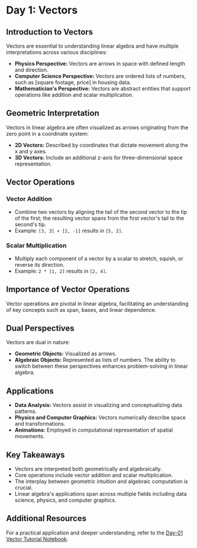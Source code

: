 # Day 1: Vectors

## Introduction to Vectors
Vectors are essential to understanding linear algebra and have multiple interpretations across various disciplines:
- **Physics Perspective:** Vectors are arrows in space with defined length and direction.
- **Computer Science Perspective:** Vectors are ordered lists of numbers, such as [square footage, price] in housing data.
- **Mathematician's Perspective:** Vectors are abstract entities that support operations like addition and scalar multiplication.

## Geometric Interpretation
Vectors in linear algebra are often visualized as arrows originating from the zero point in a coordinate system:
- **2D Vectors:** Described by coordinates that dictate movement along the x and y axes.
- **3D Vectors:** Include an additional z-axis for three-dimensional space representation.

## Vector Operations
### Vector Addition
- Combine two vectors by aligning the tail of the second vector to the tip of the first; the resulting vector spans from the first vector's tail to the second's tip.
- Example: `[3, 3] + [2, -1]` results in `[5, 2]`.

### Scalar Multiplication
- Multiply each component of a vector by a scalar to stretch, squish, or reverse its direction.
- Example: `2 * [1, 2]` results in `[2, 4]`.

## Importance of Vector Operations
Vector operations are pivotal in linear algebra, facilitating an understanding of key concepts such as span, bases, and linear dependence.

## Dual Perspectives
Vectors are dual in nature:
- **Geometric Objects:** Visualized as arrows.
- **Algebraic Objects:** Represented as lists of numbers.
The ability to switch between these perspectives enhances problem-solving in linear algebra.

## Applications
- **Data Analysis:** Vectors assist in visualizing and conceptualizing data patterns.
- **Physics and Computer Graphics:** Vectors numerically describe space and transformations.
- **Animations:** Employed in computational representation of spatial movements.

## Key Takeaways
- Vectors are interpreted both geometrically and algebraically.
- Core operations include vector addition and scalar multiplication.
- The interplay between geometric intuition and algebraic computation is crucial.
- Linear algebra's applications span across multiple fields including data science, physics, and computer graphics.

## Additional Resources
For a practical application and deeper understanding, refer to the [Day-01 Vector Tutorial Notebook](Day-01%20Vector%20Tutorial.ipynb).

